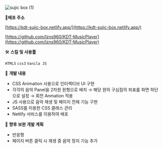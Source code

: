 ![sujic box (1)](https://user-images.githubusercontent.com/78632299/198222035-170dcba7-ab75-4221-962b-9225359864ee.gif)

 
**📍배포 주소**

[https://kdt-sujic-box.netlify.app/](https://kdt-sujic-box.netlify.app/)

[https://github.com/lzns960/KDT-MusicPlayer](https://github.com/lzns960/KDT-MusicPlayer)

🛠 **스킬 및 사용툴**

`HTML5` `css3` `Vanila JS` 

📒 **개발 내용**

- CSS Animation 사용으로 인터렉티브 UI 구현
- 각각의 음악 Panel을 2차원 원형으로 배치 → 해당 원의 구심점의 좌표를 화면 하단으로 설정 → 회전 Anmation 적용
- JS 사용으로 음악 재생 및 페이지 전체 기능 구현
- SASS를 이용한 CSS 클래스 관리
- Netlify 서비스를 이용하여 배포

🌱 **향후 보완 개발 계획**

- 반응형
- 페이지 버튼 클릭 시 재생 중 음악 정지 기능 추가
